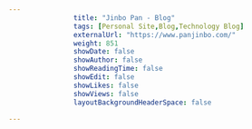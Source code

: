 ---
                title: "Jinbo Pan - Blog"
                tags: [Personal Site,Blog,Technology Blog]
                externalUrl: "https://www.panjinbo.com/"
                weight: 851
                showDate: false
                showAuthor: false
                showReadingTime: false
                showEdit: false
                showLikes: false
                showViews: false
                layoutBackgroundHeaderSpace: false
                ---
